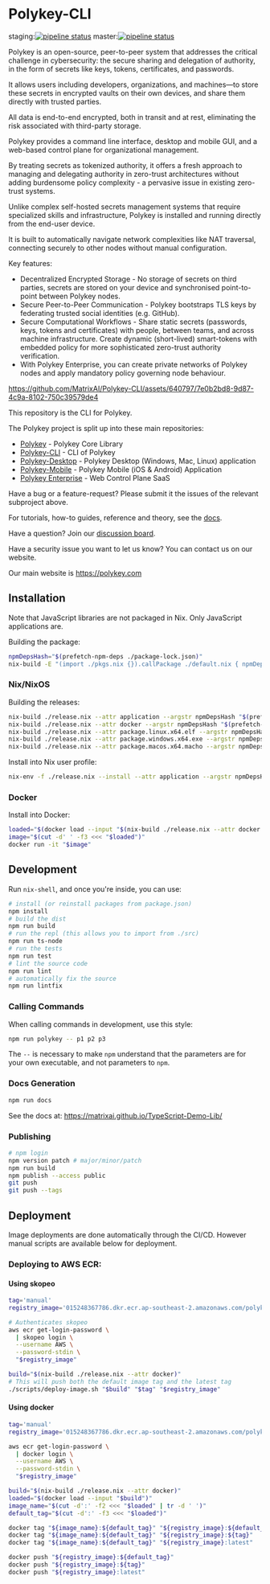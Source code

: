 # Polykey-CLI

staging:[![pipeline status](https://gitlab.com/MatrixAI/open-source/Polykey-CLI/badges/staging/pipeline.svg)](https://gitlab.com/MatrixAI/open-source/Polykey-CLI/commits/staging)
master:[![pipeline status](https://gitlab.com/MatrixAI/open-source/Polykey-CLI/badges/master/pipeline.svg)](https://gitlab.com/MatrixAI/open-source/Polykey-CLI/commits/master)

Polykey is an open-source, peer-to-peer system that addresses the critical challenge in cybersecurity: the secure sharing and delegation of authority, in the form of secrets like keys, tokens, certificates, and passwords.

It allows users including developers, organizations, and machines—to store these secrets in encrypted vaults on their own devices, and share them directly with trusted parties.

All data is end-to-end encrypted, both in transit and at rest, eliminating the risk associated with third-party storage.

Polykey provides a command line interface, desktop and mobile GUI, and a web-based control plane for organizational management.

By treating secrets as tokenized authority, it offers a fresh approach to managing and delegating authority in zero-trust architectures without adding burdensome policy complexity - a pervasive issue in existing zero-trust systems.

Unlike complex self-hosted secrets management systems that require specialized skills and infrastructure, Polykey is installed and running directly from the end-user device.

It is built to automatically navigate network complexities like NAT traversal, connecting securely to other nodes without manual configuration.

Key features:

* Decentralized Encrypted Storage - No storage of secrets on third parties, secrets are stored on your device and synchronised point-to-point between Polykey nodes.
* Secure Peer-to-Peer Communication - Polykey bootstraps TLS keys by federating trusted social identities (e.g. GitHub).
* Secure Computational Workflows - Share static secrets (passwords, keys, tokens and certificates) with people, between teams, and across machine infrastructure. Create dynamic (short-lived) smart-tokens with embedded policy for more sophisticated zero-trust authority verification.
* With Polykey Enterprise, you can create private networks of Polykey nodes and apply mandatory policy governing node behaviour.

https://github.com/MatrixAI/Polykey-CLI/assets/640797/7e0b2bd8-9d87-4c9a-8102-750c39579de4

This repository is the CLI for Polykey.

The Polykey project is split up into these main repositories:

* [Polykey](https://github.com/MatrixAI/Polykey) - Polykey Core Library
* [Polykey-CLI](https://github.com/MatrixAI/Polykey-CLI) - CLI of Polykey
* [Polykey-Desktop](https://github.com/MatrixAI/Polykey-Desktop) - Polykey Desktop (Windows, Mac, Linux) application
* [Polykey-Mobile](https://github.com/MatrixAI/Polykey-Mobile) - Polykey Mobile (iOS & Android) Application
* [Polykey Enterprise](https://polykey.com) - Web Control Plane SaaS

Have a bug or a feature-request? Please submit it the issues of the relevant subproject above.

For tutorials, how-to guides, reference and theory, see the [docs](https://polykey.com/docs).

Have a question? Join our [discussion board](https://github.com/MatrixAI/Polykey/discussions).

Have a security issue you want to let us know? You can contact us on our website.

Our main website is https://polykey.com

## Installation

Note that JavaScript libraries are not packaged in Nix. Only JavaScript applications are.

Building the package:

```sh
npmDepsHash="$(prefetch-npm-deps ./package-lock.json)"
nix-build -E "(import ./pkgs.nix {}).callPackage ./default.nix { npmDepsHash = \"$npmDepsHash\"; }"
```

### Nix/NixOS

Building the releases:

```sh
nix-build ./release.nix --attr application --argstr npmDepsHash "$(prefetch-npm-deps ./package-lock.json)"
nix-build ./release.nix --attr docker --argstr npmDepsHash "$(prefetch-npm-deps ./package-lock.json)"
nix-build ./release.nix --attr package.linux.x64.elf --argstr npmDepsHash "$(prefetch-npm-deps ./package-lock.json)"
nix-build ./release.nix --attr package.windows.x64.exe --argstr npmDepsHash "$(prefetch-npm-deps ./package-lock.json)"
nix-build ./release.nix --attr package.macos.x64.macho --argstr npmDepsHash "$(prefetch-npm-deps ./package-lock.json)"
```

Install into Nix user profile:

```sh
nix-env -f ./release.nix --install --attr application --argstr npmDepsHash "$(prefetch-npm-deps ./package-lock.json)"
```

### Docker

Install into Docker:

```sh
loaded="$(docker load --input "$(nix-build ./release.nix --attr docker --argstr npmDepsHash "$(prefetch-npm-deps ./package-lock.json)")")"
image="$(cut -d' ' -f3 <<< "$loaded")"
docker run -it "$image"
```

## Development

Run `nix-shell`, and once you're inside, you can use:

```sh
# install (or reinstall packages from package.json)
npm install
# build the dist
npm run build
# run the repl (this allows you to import from ./src)
npm run ts-node
# run the tests
npm run test
# lint the source code
npm run lint
# automatically fix the source
npm run lintfix
```

### Calling Commands

When calling commands in development, use this style:

```sh
npm run polykey -- p1 p2 p3
```

The `--` is necessary to make `npm` understand that the parameters are for your own executable, and not parameters to `npm`.

### Docs Generation

```sh
npm run docs
```

See the docs at: https://matrixai.github.io/TypeScript-Demo-Lib/

### Publishing

```sh
# npm login
npm version patch # major/minor/patch
npm run build
npm publish --access public
git push
git push --tags
```

## Deployment

Image deployments are done automatically through the CI/CD. However manual scripts are available below for deployment.

### Deploying to AWS ECR:

#### Using skopeo

```sh
tag='manual'
registry_image='015248367786.dkr.ecr.ap-southeast-2.amazonaws.com/polykey'

# Authenticates skopeo
aws ecr get-login-password \
  | skopeo login \
  --username AWS \
  --password-stdin \
  "$registry_image"

build="$(nix-build ./release.nix --attr docker)"
# This will push both the default image tag and the latest tag
./scripts/deploy-image.sh "$build" "$tag" "$registry_image"
```

#### Using docker

```sh
tag='manual'
registry_image='015248367786.dkr.ecr.ap-southeast-2.amazonaws.com/polykey'

aws ecr get-login-password \
  | docker login \
  --username AWS \
  --password-stdin \
  "$registry_image"

build="$(nix-build ./release.nix --attr docker)"
loaded="$(docker load --input "$build")"
image_name="$(cut -d':' -f2 <<< "$loaded" | tr -d ' ')"
default_tag="$(cut -d':' -f3 <<< "$loaded")"

docker tag "${image_name}:${default_tag}" "${registry_image}:${default_tag}"
docker tag "${image_name}:${default_tag}" "${registry_image}:${tag}"
docker tag "${image_name}:${default_tag}" "${registry_image}:latest"

docker push "${registry_image}:${default_tag}"
docker push "${registry_image}:${tag}"
docker push "${registry_image}:latest"
```

